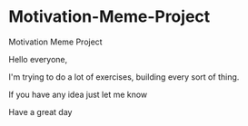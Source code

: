 # Motivation-Meme-Project
Motivation Meme Project

Hello everyone,

I'm trying to do a lot of exercises, building every sort of thing. 

If you have any idea just let me know

Have a great day
